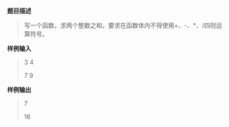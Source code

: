 
**题目描述**

>写一个函数，求两个整数之和，要求在函数体内不得使用+、-、*、/四则运算符号。


**样例输入**


>3 4
>
>7 9


**样例输出**


>7
>
>16


